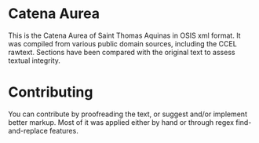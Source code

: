 # Catena Aurea
This is the Catena Aurea of Saint Thomas Aquinas in OSIS xml format. It was compiled from various public domain sources, including the CCEL rawtext. Sections have been compared with the original text to assess textual integrity.
# Contributing
You can contribute by proofreading the text, or suggest and/or implement better markup. Most of it was applied either by hand or through regex find-and-replace features. 
